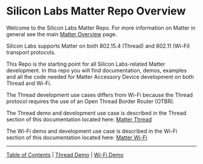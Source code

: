 # Silicon Labs Matter Repo Overview

Welcome to the Silicon Labs Matter Repo. For more information on Matter in general see the main [Matter Overview](https://www.silabs.com/wireless/matter) page. 

Silicon Labs supports Matter on both 802.15.4 (Thread) and 802.11 (Wi-Fi) transport protocols. 

This Repo is the starting point for all Silicon Labs-related Matter development. In this repo you will find documentation, demos, examples and all the code needed for Matter Accessory Device development on both Thread and Wi-Fi.

The Thread development use cases differs from Wi-Fi because the Thread protocol requires the use of an Open Thread Border Router (OTBR).  

The Thread demo and development use case is described in the Thread section of this documentation located here: [Matter Thread](./thread/DEMO_OVERVIEW.md)

The Wi-Fi demo and development use case is described in the Wi-Fi section of this documentation located here: [Matter Wi-Fi](./wifi/DEMO_OVERVIEW.md)

----
[Table of Contents](./README.md) | [Thread Demo](./thread/DEMO_OVERVIEW.md) | [Wi-Fi Demo](./wifi/DEMO_OVERVIEW.md)